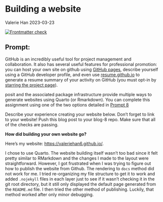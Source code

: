 Building a website
================
Valerie Han
2023-03-23

<!-- README.md is generated from README.Rmd. Please edit that file -->
<!-- badges: start -->

[![Frontmatter
check](../../actions/workflows/check-yaml.yaml/badge.svg)](../../actions/workflows/check-yaml.yaml)
<!-- badges: end -->

## Prompt:

GitHub is an incredibly useful tool for project management and
collaboration. It also has several useful features for professional
promotion: you can host your own site on github using [GitHub
pages](https://pages.github.com/), describe yourself using a GitHub
developer profile, and even use
[resume.github.io](http://resume.github.io/) to generate a resume
summary of your activity on GitHub (you must opt-in by [starring the
project page](https://github.com/resume/resume.github.com)).

posit and the associated package infrastructure provide multiple ways to
generate websites using Quarto (or Rmarkdown). You can complete this
assignment using one of the two options detailed in [Prompt
8](https://stat585-at-isu.github.io/blog-2023/Prompts/Blog-8/Prompt.html)

Describe your experience creating your website below. Don’t forget to
link to your website! Push this blog post to your blog-8 repo. Make sure
that all of the checks are passing.

**How did building your own website go?**

Here’s my website: <https://valeriehan6.github.io/>.

I chose to use Quarto. The website building itself wasn’t too bad since
it felt pretty similar to RMarkdown and the changes I made to the layout
were straightforward. However, I got frustrated when I was trying to
figure out how to publish the website from Github. The rendering to
`docs` method did not work for me. I tried re-organizing my file
structure to get it to work and added `.nojekyll` files in each layer
just to see if it wasn’t checking it in the git root directory, but it
still only displayed the default page generated from the `README.md`
file. I then tried the other method of publishing. Luckily, that method
worked after only minor debugging.
